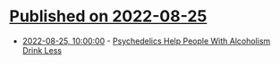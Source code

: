 # [Published on 2022-08-25](index.md)

* [2022-08-25, 10:00:00](https://slashdot.org/story/22/08/24/2154229/psychedelics-help-people-with-alcoholism-drink-less?utm_source=rss1.0mainlinkanon&utm_medium=feed) - [Psychedelics Help People With Alcoholism Drink Less](https://slashdot.org/story/22/08/24/2154229/psychedelics-help-people-with-alcoholism-drink-less?utm_source=rss1.0mainlinkanon&utm_medium=feed)
